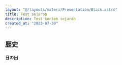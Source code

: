 ```yaml
---
layout: "@/layouts/materi/Presentation/Black.astro"
title: Test sejarah
description: Test konten sejarah
created_at: "2023-07-30"
---
```


<section>
  <h1>歴史</h1>

  <h4>日の出</h4>
</section>
